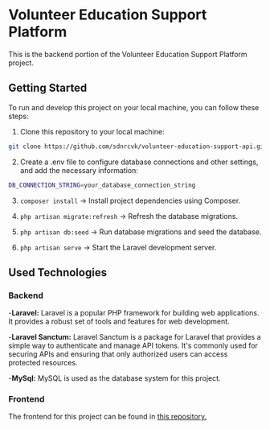 # Volunteer Education Support Platform

This is the backend portion of the Volunteer Education Support Platform project.

## Getting Started

To run and develop this project on your local machine, you can follow these steps:

1. Clone this repository to your local machine:
```bash
git clone https://github.com/sdnrcvk/volunteer-education-support-api.git
```
2. Create a .env file to configure database connections and other settings, and add the necessary information:
```bash   
DB_CONNECTION_STRING=your_database_connection_string
```
3. `composer install` -> Install project dependencies using Composer.
 
4. `php artisan migrate:refresh` -> Refresh the database migrations.

5. `php artisan db:seed` -> Run database migrations and seed the database.

6. `php artisan serve` -> Start the Laravel development server.

## Used Technologies
 
### Backend
 
-**Laravel:** Laravel is a popular PHP framework for building web applications. It provides a robust set of tools and features for web development.
 
-**Laravel Sanctum:** Laravel Sanctum is a package for Laravel that provides a simple way to authenticate and manage API tokens. It's commonly used for securing APIs and ensuring that only authorized users can access protected resources.

-**MySql:** MySQL is used as the database system for this project.
 
### Frontend

The frontend for this project can be found in <a href="https://github.com/sdnrcvk/volunteer_education_support_frontend">this repository.</a>
